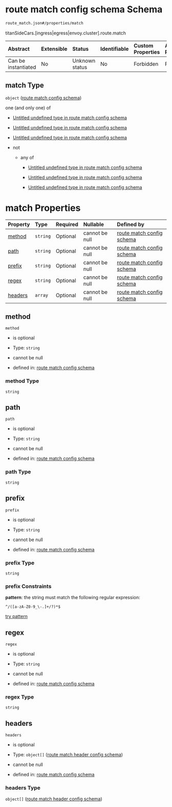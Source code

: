 # route match config schema Schema

```txt
route_match.json#/properties/match
```

titanSideCars.\[ingress|egress|envoy.cluster].route.match

| Abstract            | Extensible | Status         | Identifiable | Custom Properties | Additional Properties | Access Restrictions | Defined In                                                              |
| :------------------ | :--------- | :------------- | :----------- | :---------------- | :-------------------- | :------------------ | :---------------------------------------------------------------------- |
| Can be instantiated | No         | Unknown status | No           | Forbidden         | Forbidden             | none                | [egress\_route.json\*](../out/egress_route.json "open original schema") |

## match Type

`object` ([route match config schema](egress_route-properties-route-match-config-schema.md))

one (and only one) of

* [Untitled undefined type in route match config schema](route_match-oneof-0.md "check type definition")

* [Untitled undefined type in route match config schema](route_match-oneof-1.md "check type definition")

* [Untitled undefined type in route match config schema](route_match-oneof-2.md "check type definition")

* not

  * any of

    * [Untitled undefined type in route match config schema](route_match-oneof-3-not-anyof-0.md "check type definition")

    * [Untitled undefined type in route match config schema](route_match-oneof-3-not-anyof-1.md "check type definition")

    * [Untitled undefined type in route match config schema](route_match-oneof-3-not-anyof-2.md "check type definition")

# match Properties

| Property            | Type     | Required | Nullable       | Defined by                                                                                                               |
| :------------------ | :------- | :------- | :------------- | :----------------------------------------------------------------------------------------------------------------------- |
| [method](#method)   | `string` | Optional | cannot be null | [route match config schema](route_match-properties-method.md "route_match.json#/properties/method")                      |
| [path](#path)       | `string` | Optional | cannot be null | [route match config schema](route_match-properties-path.md "route_match.json#/properties/path")                          |
| [prefix](#prefix)   | `string` | Optional | cannot be null | [route match config schema](route_match-properties-prefix.md "route_match.json#/properties/prefix")                      |
| [regex](#regex)     | `string` | Optional | cannot be null | [route match config schema](route_match-properties-regex.md "route_match.json#/properties/regex")                        |
| [headers](#headers) | `array`  | Optional | cannot be null | [route match config schema](route_match-properties-list-of-route-match-header.md "route_match.json#/properties/headers") |

## method



`method`

* is optional

* Type: `string`

* cannot be null

* defined in: [route match config schema](route_match-properties-method.md "route_match.json#/properties/method")

### method Type

`string`

## path



`path`

* is optional

* Type: `string`

* cannot be null

* defined in: [route match config schema](route_match-properties-path.md "route_match.json#/properties/path")

### path Type

`string`

## prefix



`prefix`

* is optional

* Type: `string`

* cannot be null

* defined in: [route match config schema](route_match-properties-prefix.md "route_match.json#/properties/prefix")

### prefix Type

`string`

### prefix Constraints

**pattern**: the string must match the following regular expression:&#x20;

```regexp
^/([a-zA-Z0-9_\-.]+/?)*$
```

[try pattern](https://regexr.com/?expression=%5E%2F\(%5Ba-zA-Z0-9_%5C-.%5D%2B%2F%3F\)*%24 "try regular expression with regexr.com")

## regex



`regex`

* is optional

* Type: `string`

* cannot be null

* defined in: [route match config schema](route_match-properties-regex.md "route_match.json#/properties/regex")

### regex Type

`string`

## headers



`headers`

* is optional

* Type: `object[]` ([route match header config schema](route_match-properties-list-of-route-match-header-route-match-header-config-schema.md))

* cannot be null

* defined in: [route match config schema](route_match-properties-list-of-route-match-header.md "route_match.json#/properties/headers")

### headers Type

`object[]` ([route match header config schema](route_match-properties-list-of-route-match-header-route-match-header-config-schema.md))
